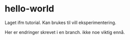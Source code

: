 # hello-world
Laget ifm tutorial. Kan brukes til vill eksperimentering.

Her er endringer skrevet i en branch. ikke noe viktig ennå.
